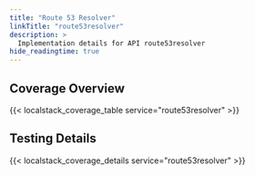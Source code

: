 ```yaml
---
title: "Route 53 Resolver"
linkTitle: "route53resolver"
description: >
  Implementation details for API route53resolver
hide_readingtime: true
---
```


## Coverage Overview
{{< localstack_coverage_table service="route53resolver" >}}

## Testing Details
{{< localstack_coverage_details service="route53resolver" >}}
